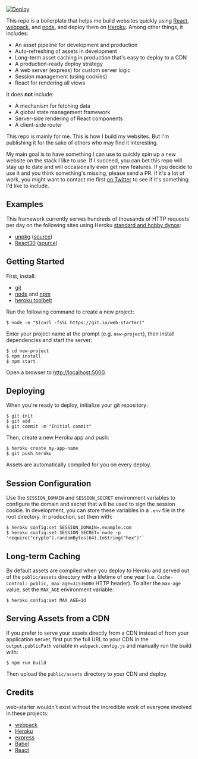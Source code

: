 [![Deploy](https://www.herokucdn.com/deploy/button.svg)](https://heroku.com/deploy)

This repo is a boilerplate that helps me build websites quickly using [React](https://facebook.github.io/react/), [webpack](https://webpack.github.io/), and [node](https://nodejs.org/), and deploy them on [Heroku](https://heroku.com). Among other things, it includes:

- An asset pipeline for development and production
- Auto-refreshing of assets in development
- Long-term asset caching in production that's easy to deploy to a CDN
- A production-ready deploy strategy
- A web server (express) for custom server logic
- Session management (using cookies)
- React for rendering all views

It does **not** include:

- A mechanism for fetching data
- A global state management framework
- Server-side rendering of React components
- A client-side router

This repo is mainly for me. This is how I build my websites. But I'm publishing it for the sake of others who may find it interesting.

My main goal is to have something I can use to quickly spin up a new website on the stack I like to use. If I succeed, you can bet this repo will stay up to date and will occasionally even get new features. If you decide to use it and you think something's missing, please send a PR. If it's a lot of work, you might want to contact me first [on Twitter](https://twitter.com/mjackson) to see if it's something I'd like to include.

## Examples

This framework currently serves hundreds of thousands of HTTP requests per day on the following sites using Heroku [standard and hobby dynos](https://devcenter.heroku.com/articles/dyno-types):

- [unpkg](https://unpkg.com) ([source](https://github.com/mjackson/unpkg))
- [React30](https://react30.com) ([source](https://github.com/ReactTraining/React30))

## Getting Started

First, install:

- [git](https://git-scm.com/)
- [node](https://nodejs.org/) and [npm](https://www.npmjs.com/)
- [heroku toolbelt](https://toolbelt.heroku.com/)

Run the following command to create a new project:

    $ node -e "$(curl -fsSL https://git.io/web-starter)"

Enter your project name at the prompt (e.g. `new-project`), then install dependencies and start the server:

    $ cd new-project
    $ npm install
    $ npm start

Open a browser to [http://localhost:5000](http://localhost:5000).

## Deploying

When you're ready to deploy, initialize your git repository:

    $ git init
    $ git add .
    $ git commit -m "Initial commit"

Then, create a new Heroku app and push:

    $ heroku create my-app-name
    $ git push heroku

Assets are automatically compiled for you on every deploy.

## Session Configuration

Use the `SESSION_DOMAIN` and `SESSION_SECRET` environment variables to configure the domain and secret that will be used to sign the session cookie. In development, you can store these variables in a `.env` file in the root directory. In production, set them with:

    $ heroku config:set SESSION_DOMAIN=.example.com
    $ heroku config:set SESSION_SECRET=`node -p 'require("crypto").randomBytes(64).toString("hex")'`

## Long-term Caching

By default assets are compiled when you deploy to Heroku and served out of the `public/assets` directory with a lifetime of one year (i.e. `Cache-Control: public, max-age=31536000` HTTP header). To alter the `max-age` value, set the `MAX_AGE` environment variable:

    $ heroku config:set MAX_AGE=1d

## Serving Assets from a CDN

If you prefer to serve your assets directly from a CDN instead of from your application server, first put the full URL to your CDN in the `output.publicPath` variable in `webpack.config.js` and manually run the build with:

    $ npm run build

Then upload the `public/assets` directory to your CDN and deploy.

## Credits

web-starter wouldn't exist without the incredible work of everyone involved in these projects:

- [webpack](https://webpack.github.io/)
- [Heroku](https://heroku.com/)
- [express](http://expressjs.com/)
- [Babel](http://babeljs.io/)
- [React](https://facebook.github.io/react/)
